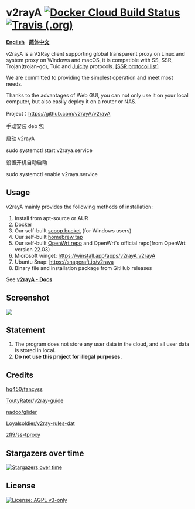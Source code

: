# v2rayA [![Docker Cloud Build Status](https://img.shields.io/docker/cloud/build/v2rayA/v2raya)](https://hub.docker.com/r/mzz2017/v2raya) [![Travis (.org)](https://img.shields.io/travis/v2rayA/v2rayA?label=travis-ci%20build)](https://travis-ci.org/v2rayA/v2rayA)

[**English**](https://github.com/v2rayA/v2rayA/blob/main/README.md)&nbsp;&nbsp;&nbsp;[**简体中文**](https://github.com/v2rayA/v2rayA/blob/main/README_zh.md)

v2rayA is a V2Ray client supporting global transparent proxy on Linux and system proxy on Windows and macOS, it is compatible with SS, SSR, Trojan(trojan-go), Tuic and [Juicity](https://github.com/juicity) protocols. [[SSR protocol list]](https://github.com/v2rayA/shadowsocksR/blob/main/README.md#ss-encrypting-algorithm)

We are committed to providing the simplest operation and meet most needs.

Thanks to the advantages of Web GUI, you can not only use it on your local computer, but also easily deploy it on a router or NAS.

Project：https://github.com/v2rayA/v2rayA

手动安装 deb 包

启动 v2rayA

sudo systemctl start v2raya.service

设置开机自动启动

sudo systemctl enable v2raya.service

## Usage

v2rayA mainly provides the following methods of installation:

1. Install from apt-source or AUR
2. Docker
3. Our self-built [scoop bucket](https://github.com/v2rayA/v2raya-scoop) (for Windows users)
4. Our self-built [homebrew tap](https://github.com/v2rayA/homebrew-v2raya)
5. Our self-built [OpenWrt repo](https://github.com/v2rayA/v2raya-openwrt) and OpenWrt's official repo(from OpenWrt version 22.03)
6. Microsoft winget: https://winstall.app/apps/v2rayA.v2rayA
7. Ubuntu Snap: https://snapcraft.io/v2raya
8. Binary file and installation package from GitHub releases

See [**v2rayA - Docs**](https://v2raya.org/en/docs/prologue/introduction/)


## Screenshot

<img src="https://i.loli.net/2020/04/19/gt3NqOMiafYbp7L.png" border="0">

## Statement

1. The program does not store any user data in the cloud, and all user data is stored in local.
2. **Do not use this project for illegal purposes.**

## Credits

[hq450/fancyss](https://github.com/hq450/fancyss)

[ToutyRater/v2ray-guide](https://github.com/ToutyRater/v2ray-guide/blob/master/routing/sitedata.md)

[nadoo/glider](https://github.com/nadoo/glider)

[Loyalsoldier/v2ray-rules-dat](https://github.com/Loyalsoldier/v2ray-rules-dat)

[zfl9/ss-tproxy](https://github.com/zfl9/ss-tproxy/blob/master/ss-tproxy)

## Stargazers over time

[![Stargazers over time](https://starchart.cc/v2rayA/v2rayA.svg)](https://starchart.cc/v2rayA/v2rayA)

## License

[![License: AGPL v3-only](https://img.shields.io/badge/License-AGPL%20v3-blue.svg)](https://www.gnu.org/licenses/agpl-3.0)
